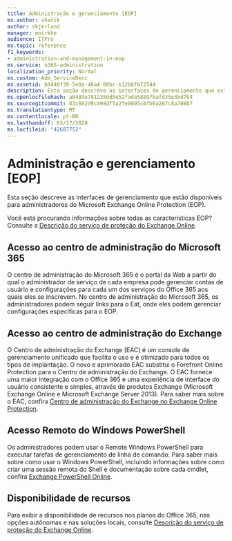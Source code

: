 ```yaml
---
title: Administração e gerenciamento [EOP]
ms.author: sharik
author: skjerland
manager: mnirkhe
audience: ITPro
ms.topic: reference
f1_keywords:
- administration-and-management-in-eop
ms.service: o365-administration
localization_priority: Normal
ms.custom: Adm_ServiceDesc
ms.assetid: b9448f39-5e8a-48a4-80bc-b12b6fb72544
description: Esta seção descreve as interfaces de gerenciamento que estão disponíveis para administradores do Microsoft Exchange Online Protection (EOP).
ms.openlocfilehash: a0489e781238dd5e52fada58897bafd35e3bd7b4
ms.sourcegitcommit: 83c602d9c498df5a2fe0095c6fb0a267c8a708b7
ms.translationtype: MT
ms.contentlocale: pt-BR
ms.lasthandoff: 03/17/2020
ms.locfileid: "42687752"
---
```

# <a name="administration-and-managementeop"></a>Administração e gerenciamento [EOP]

Esta seção descreve as interfaces de gerenciamento que estão disponíveis para administradores do Microsoft Exchange Online Protection (EOP).
  
Você está procurando informações sobre todas as características EOP? Consulte a [Descrição do serviço de proteção do Exchange Online](exchange-online-protection-service-description.md).
  
## <a name="access-to-the-microsoft-365-admin-center"></a>Acesso ao centro de administração do Microsoft 365

O centro de administração do Microsoft 365 é o portal da Web a partir do qual o administrador de serviço de cada empresa pode gerenciar contas de usuário e configurações para cada um dos serviços do Office 365 aos quais eles se inscrevem. No centro de administração do Microsoft 365, os administradores podem seguir links para o Eat, onde eles podem gerenciar configurações específicas para o EOP.
  
## <a name="access-to-the-exchange-admin-center"></a>Acesso ao centro de administração do Exchange

O Centro de administração do Exchange (EAC) é um console de gerenciamento unificado que facilita o uso e é otimizado para todos os tipos de implantação. O novo e aprimorado EAC substitui o Forefront Online Protection para o Centro de administração do Exchange. O EAC fornece uma maior integração com o Office 365 e uma experiência de interface do usuário consistente e simples, através de produtos Exchange (Microsoft Exchange Online e Microsoft Exchange Server 2013). Para saber mais sobre o EAC, confira [Centro de administração do Exchange no Exchange Online Protection](https://go.microsoft.com/fwlink/p/?LinkId=282381).
  
## <a name="remote-windows-powershell-access"></a>Acesso Remoto do Windows PowerShell

 Os administradores podem usar o Remote Windows PowerShell para executar tarefas de gerenciamento de linha de comando. Para saber mais sobre como usar o Windows PowerShell, incluindo informações sobre como criar uma sessão remota do Shell e documentação sobre cada cmdlet, confira [Exchange PowerShell Online](https://go.microsoft.com/fwlink/p/?LinkId=282266).
  
## <a name="feature-availability"></a>Disponibilidade de recursos

Para exibir a disponibilidade de recursos nos planos do Office 365, nas opções autônomas e nas soluções locais, consulte [Descrição do serviço de proteção do Exchange Online](exchange-online-protection-service-description.md).
  